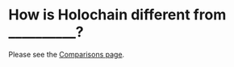 # How is Holochain different from __________?

Please see the [Comparisons page](https://github.com/Holochain/holochain-proto/wiki/Comparisons).

